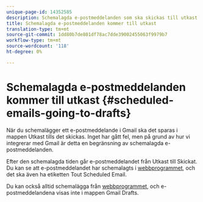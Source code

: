 ```yaml
---
unique-page-id: 14352585
description: Schemalagda e-postmeddelanden som ska skickas till utkast - Marketo Docs - produktdokumentation
title: Schemalagda e-postmeddelanden kommer till utkast
translation-type: tm+mt
source-git-commit: 1dd80b7de801df78ac7dde39002455063f9979b7
workflow-type: tm+mt
source-wordcount: '118'
ht-degree: 0%

---
```



# Schemalagda e-postmeddelanden kommer till utkast {#scheduled-emails-going-to-drafts}

När du schemalägger ett e-postmeddelande i Gmail ska det sparas i mappen Utkast tills det skickas. Inget har gått fel, men på grund av hur vi integrerar med Gmail är detta en begränsning av schemalagda e-postmeddelanden.

Efter den schemalagda tiden går e-postmeddelandet från Utkast till Skickat. Du kan se att e-postmeddelandet har schemalagts i [webbprogrammet](https://toutapp.com/login), och det ska även ha etiketten Tout Scheduled Email.

Du kan också alltid schemalägga från [webbprogrammet](https://toutapp.com/login), och e-postmeddelandena visas inte i mappen Gmail Drafts.
